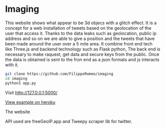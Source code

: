 # Imaging

 This website shows what appear to be 3d objecs with a glitch effect. It is a concept for a web installation of tweets based on the geolocation of the user that access it. Thanks to the data leaks such as geolocation, public ip address and so on we are able to give a position and the tweets that have been made around the user over a 5 mile area. It combine front end tech like Three.js and backend technology such as Flask python, The back end is necessary to make raquest, get data and secure keys from the public. Once the data is obtained is sent to the fron end as a json formats and js interacts with it. 

 ```bash
git clone https://github.com/FilippoRomeo/imaging
cd imaging
python3 app.py
```

Visit http://127.0.0.1:5000/

[View example on heroku](https://iamaging.herokuapp.com/)
 
The website

API used are freeGeoIP.app and Tweepy scraper lib for twitter. 